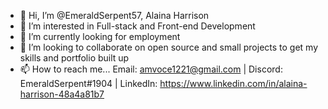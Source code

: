 - 👋 Hi, I’m @EmeraldSerpent57, Alaina Harrison
- 👀 I’m interested in Full-stack and Front-end Development
- 🌱 I’m currently looking for employment
- 💞️ I’m looking to collaborate on open source and small projects to get my skills and portfolio built up
- 📫 How to reach me... Email: amvoce1221@gmail.com | Discord: EmeraldSerpent#1904 | LinkedIn: https://www.linkedin.com/in/alaina-harrison-48a4a81b7

<!---
EmeraldSerpent57/EmeraldSerpent57 is a ✨ special ✨ repository because its `README.md` (this file) appears on your GitHub profile.
You can click the Preview link to take a look at your changes.
--->

